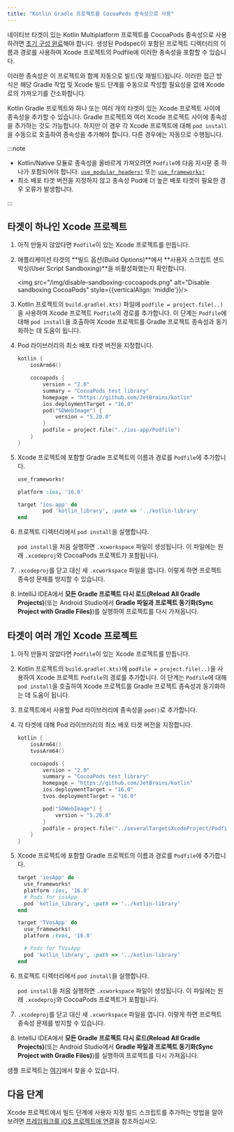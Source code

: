 ```yaml
---
title: "Kotlin Gradle 프로젝트를 CocoaPods 종속성으로 사용"
---
```

네이티브 타겟이 있는 Kotlin Multiplatform 프로젝트를 CocoaPods 종속성으로 사용하려면 [초기 구성 완료](native-cocoapods#set-up-an-environment-to-work-with-cocoapods)해야 합니다. 생성된 Podspec이 포함된 프로젝트 디렉터리의 이름과 경로를 사용하여 Xcode 프로젝트의 Podfile에 이러한 종속성을 포함할 수 있습니다.

이러한 종속성은 이 프로젝트와 함께 자동으로 빌드(및 재빌드)됩니다. 이러한 접근 방식은 해당 Gradle 작업 및 Xcode 빌드 단계를 수동으로 작성할 필요성을 없애 Xcode로의 가져오기를 간소화합니다.

Kotlin Gradle 프로젝트와 하나 또는 여러 개의 타겟이 있는 Xcode 프로젝트 사이에 종속성을 추가할 수 있습니다. Gradle 프로젝트와 여러 Xcode 프로젝트 사이에 종속성을 추가하는 것도 가능합니다. 하지만 이 경우 각 Xcode 프로젝트에 대해 `pod install`을 수동으로 호출하여 종속성을 추가해야 합니다. 다른 경우에는 자동으로 수행됩니다.

:::note
* Kotlin/Native 모듈로 종속성을 올바르게 가져오려면 `Podfile`에 다음 지시문 중 하나가 포함되어야 합니다.
  [`use_modular_headers!`](https://guides.cocoapods.org/syntax/podfile.html#use_modular_headers_bang) 또는
  [`use_frameworks!`](https://guides.cocoapods.org/syntax/podfile.html#use_frameworks_bang)
* 최소 배포 타겟 버전을 지정하지 않고 종속성 Pod에 더 높은 배포 타겟이 필요한 경우
  오류가 발생합니다.

:::

## 타겟이 하나인 Xcode 프로젝트

1. 아직 만들지 않았다면 `Podfile`이 있는 Xcode 프로젝트를 만듭니다.
2. 애플리케이션 타겟의 **빌드 옵션(Build Options)**에서 **사용자 스크립트 샌드박싱(User Script Sandboxing)**을 비활성화했는지 확인합니다.

   <img src="/img/disable-sandboxing-cocoapods.png" alt="Disable sandboxing CocoaPods" style={{verticalAlign: 'middle'}}/>

3. Kotlin 프로젝트의 `build.gradle(.kts)` 파일에 `podfile = project.file(..)`을 사용하여 Xcode 프로젝트 `Podfile`의 경로를 추가합니다.
   이 단계는 `Podfile`에 대해 `pod install`을 호출하여 Xcode 프로젝트를 Gradle 프로젝트 종속성과 동기화하는 데 도움이 됩니다.
4. Pod 라이브러리의 최소 배포 타겟 버전을 지정합니다.

    ```kotlin
    kotlin {
        iosArm64()

        cocoapods {
            version = "2.0"
            summary = "CocoaPods test library"
            homepage = "https://github.com/JetBrains/kotlin"
            ios.deploymentTarget = "16.0"
            pod("SDWebImage") {
                version = "5.20.0"
            }
            podfile = project.file("../ios-app/Podfile")
        }
    }
    ```

5. Xcode 프로젝트에 포함할 Gradle 프로젝트의 이름과 경로를 `Podfile`에 추가합니다.

    ```ruby
    use_frameworks!

    platform :ios, '16.0'

    target 'ios-app' do
            pod 'kotlin_library', :path => '../kotlin-library'
    end
    ```

6. 프로젝트 디렉터리에서 `pod install`을 실행합니다.

   `pod install`을 처음 실행하면 `.xcworkspace` 파일이 생성됩니다. 이 파일에는
   원래 `.xcodeproj`와 CocoaPods 프로젝트가 포함됩니다.
7. `.xcodeproj`를 닫고 대신 새 `.xcworkspace` 파일을 엽니다. 이렇게 하면 프로젝트 종속성 문제를 방지할 수 있습니다.
8. IntelliJ IDEA에서 **모든 Gradle 프로젝트 다시 로드(Reload All Gradle Projects)**(또는 Android Studio에서 **Gradle 파일과 프로젝트 동기화(Sync Project with Gradle Files)**)를 실행하여
   프로젝트를 다시 가져옵니다.

## 타겟이 여러 개인 Xcode 프로젝트

1. 아직 만들지 않았다면 `Podfile`이 있는 Xcode 프로젝트를 만듭니다.
2. Kotlin 프로젝트의 `build.gradle(.kts)`에 `podfile = project.file(..)`을 사용하여 Xcode 프로젝트 `Podfile`의 경로를 추가합니다.
   이 단계는 `Podfile`에 대해 `pod install`을 호출하여 Xcode 프로젝트를 Gradle 프로젝트 종속성과 동기화하는 데 도움이 됩니다.
3. 프로젝트에서 사용할 Pod 라이브러리에 종속성을 `pod()`로 추가합니다.
4. 각 타겟에 대해 Pod 라이브러리의 최소 배포 타겟 버전을 지정합니다.

    ```kotlin
    kotlin {
        iosArm64()
        tvosArm64()

        cocoapods {
            version = "2.0"
            summary = "CocoaPods test library"
            homepage = "https://github.com/JetBrains/kotlin"
            ios.deploymentTarget = "16.0"
            tvos.deploymentTarget = "16.0"

            pod("SDWebImage") {
                version = "5.20.0"
            }
            podfile = project.file("../severalTargetsXcodeProject/Podfile") // specify the path to the Podfile
        }
    }
    ```

5. Xcode 프로젝트에 포함할 Gradle 프로젝트의 이름과 경로를 `Podfile`에 추가합니다.

    ```ruby
    target 'iosApp' do
      use_frameworks!
      platform :ios, '16.0'
      # Pods for iosApp
      pod 'kotlin_library', :path => '../kotlin-library'
    end

    target 'TVosApp' do
      use_frameworks!
      platform :tvos, '16.0'

      # Pods for TVosApp
      pod 'kotlin_library', :path => '../kotlin-library'
    end
    ```

6. 프로젝트 디렉터리에서 `pod install`을 실행합니다.

   `pod install`을 처음 실행하면 `.xcworkspace` 파일이 생성됩니다. 이 파일에는
   원래 `.xcodeproj`와 CocoaPods 프로젝트가 포함됩니다.
7. `.xcodeproj`를 닫고 대신 새 `.xcworkspace` 파일을 엽니다. 이렇게 하면 프로젝트 종속성 문제를 방지할 수 있습니다.
8. IntelliJ IDEA에서 **모든 Gradle 프로젝트 다시 로드(Reload All Gradle Projects)**(또는 Android Studio에서 **Gradle 파일과 프로젝트 동기화(Sync Project with Gradle Files)**)를 실행하여
   프로젝트를 다시 가져옵니다.

샘플 프로젝트는 [여기](https://github.com/Kotlin/kmm-with-cocoapods-multitarget-xcode-sample)에서 찾을 수 있습니다.

## 다음 단계

Xcode 프로젝트에서 빌드 단계에 사용자 지정 빌드 스크립트를 추가하는 방법을 알아보려면 [프레임워크를 iOS 프로젝트에 연결](https://www.jetbrains.com/help/kotlin-multiplatform-dev/multiplatform-integrate-in-existing-app.html#connect-the-framework-to-your-ios-project)을 참조하십시오.